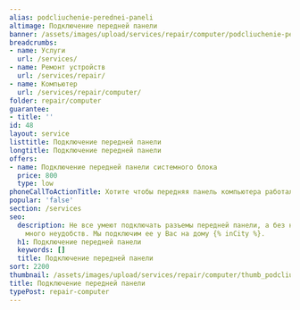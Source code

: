 ```yaml
---
alias: podcliuchenie-perednei-paneli
altimage: Подключение передней панели
banner: /assets/images/upload/services/repair/computer/podcliuchenie-perednei-paneli.jpg
breadcrumbs:
- name: Услуги
  url: /services/
- name: Ремонт устройств
  url: /services/repair/
- name: Компьютер
  url: /services/repair/computer/
folder: repair/computer
guarantee:
- title: ''
id: 48
layout: service
listtitle: Подключение передней панели
longtitle: Подключение передней панели
offers:
- name: Подключение передней панели системного блока
  price: 800
  type: low
phoneCallToActionTitle: Хотите чтобы передняя панель компьютера работала? Звоните!
popular: 'false'
section: /services
seo:
  description: Не все умеют подключать разъемы передней панели, а без них возникает
    много неудобств. Мы подключим ее у Вас на дому {% inCity %}.
  h1: Подключение передней панели
  keywords: []
  title: Подключение передней панели
sort: 2200
thumbnail: /assets/images/upload/services/repair/computer/thumb_podcliuchenie-perednei-paneli.jpg
title: Подключение передней панели
typePost: repair-computer
---
```

